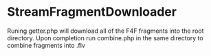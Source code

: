 # StreamFragmentDownloader

Runing getter.php will download all of the F4F fragments into the root directory. 
Upon completion run combine.php in the same directory to combine fragments into .flv
